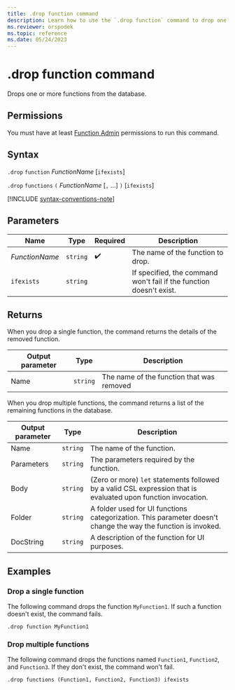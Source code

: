 ```yaml
---
title: .drop function command
description: Learn how to use the `.drop function` command to drop one or more functions from a database.
ms.reviewer: orspodek
ms.topic: reference
ms.date: 05/24/2023
---
```

# .drop function command

Drops one or more functions from the database.

## Permissions

You must have at least [Function Admin](../access-control/role-based-access-control.md) permissions to run this command.

## Syntax

`.drop` `function` *FunctionName* [`ifexists`]

`.drop` `functions` `(` *FunctionName* [`,` ...] `)` [`ifexists`]

[!INCLUDE [syntax-conventions-note](../includes/syntax-conventions-note.md)]

## Parameters

| Name | Type | Required | Description |
|--|--|--|--|
| *FunctionName* | `string` |  :heavy_check_mark: | The name of the function to drop. |
|`ifexists`| `string` || If specified, the command won't fail if the function doesn't exist.|

## Returns

When you drop a single function, the command returns the details of the removed function.

| Output parameter | Type | Description |
|--|--|--|
| Name | `string` | The name of the function that was removed |

When you drop multiple functions, the command returns a list of the remaining functions in the database.

| Output parameter | Type | Description |
|--|--|--|
| Name | `string` | The name of the function. |
| Parameters | `string` | The parameters required by the function. |
| Body | `string` | (Zero or more) `let` statements followed by a valid CSL expression that is evaluated upon function invocation. |
| Folder | `string` | A folder used for UI functions categorization. This parameter doesn't change the way the function is invoked. |
| DocString | `string` | A description of the function for UI purposes. |

## Examples

### Drop a single function

The following command drops the function `MyFunction1`. If such a function doesn't exist, the command fails.

```kusto
.drop function MyFunction1
```

### Drop multiple functions

The following command drops the functions named `Function1`, `Function2`, and `Function3`. If they don't exist, the command won't fail.

```kusto
.drop functions (Function1, Function2, Function3) ifexists
```
